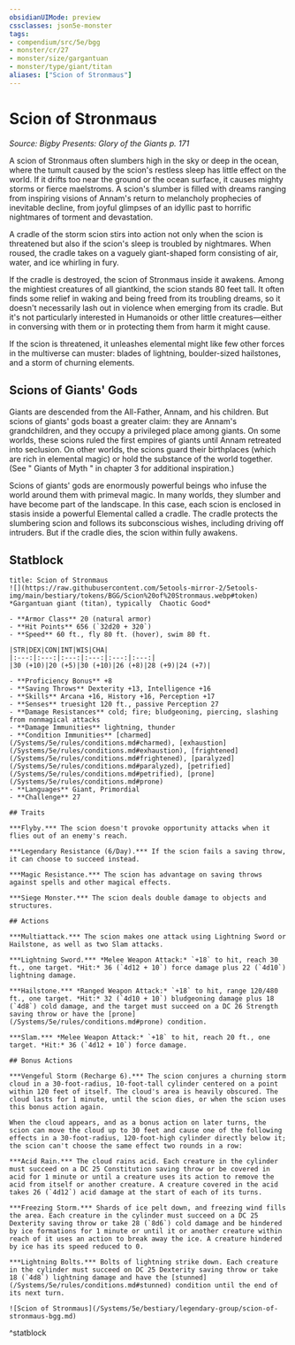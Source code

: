 ```yaml
---
obsidianUIMode: preview
cssclasses: json5e-monster
tags:
- compendium/src/5e/bgg
- monster/cr/27
- monster/size/gargantuan
- monster/type/giant/titan
aliases: ["Scion of Stronmaus"]
---
```

# Scion of Stronmaus
*Source: Bigby Presents: Glory of the Giants p. 171*  

A scion of Stronmaus often slumbers high in the sky or deep in the ocean, where the tumult caused by the scion's restless sleep has little effect on the world. If it drifts too near the ground or the ocean surface, it causes mighty storms or fierce maelstroms. A scion's slumber is filled with dreams ranging from inspiring visions of Annam's return to melancholy prophecies of inevitable decline, from joyful glimpses of an idyllic past to horrific nightmares of torment and devastation.

A cradle of the storm scion stirs into action not only when the scion is threatened but also if the scion's sleep is troubled by nightmares. When roused, the cradle takes on a vaguely giant-shaped form consisting of air, water, and ice whirling in fury.

If the cradle is destroyed, the scion of Stronmaus inside it awakens. Among the mightiest creatures of all giantkind, the scion stands 80 feet tall. It often finds some relief in waking and being freed from its troubling dreams, so it doesn't necessarily lash out in violence when emerging from its cradle. But it's not particularly interested in Humanoids or other little creatures—either in conversing with them or in protecting them from harm it might cause.

If the scion is threatened, it unleashes elemental might like few other forces in the multiverse can muster: blades of lightning, boulder-sized hailstones, and a storm of churning elements.

## Scions of Giants' Gods

Giants are descended from the All-Father, Annam, and his children. But scions of giants' gods boast a greater claim: they are Annam's grandchildren, and they occupy a privileged place among giants. On some worlds, these scions ruled the first empires of giants until Annam retreated into seclusion. On other worlds, the scions guard their birthplaces (which are rich in elemental magic) or hold the substance of the world together. (See " Giants of Myth " in chapter 3 for additional inspiration.)

Scions of giants' gods are enormously powerful beings who infuse the world around them with primeval magic. In many worlds, they slumber and have become part of the landscape. In this case, each scion is enclosed in stasis inside a powerful Elemental called a cradle. The cradle protects the slumbering scion and follows its subconscious wishes, including driving off intruders. But if the cradle dies, the scion within fully awakens.

## Statblock

```ad-statblock
title: Scion of Stronmaus
![](https://raw.githubusercontent.com/5etools-mirror-2/5etools-img/main/bestiary/tokens/BGG/Scion%20of%20Stronmaus.webp#token)
*Gargantuan giant (titan), typically  Chaotic Good*

- **Armor Class** 20 (natural armor)
- **Hit Points** 656 (`32d20 + 320`)
- **Speed** 60 ft., fly 80 ft. (hover), swim 80 ft.

|STR|DEX|CON|INT|WIS|CHA|
|:---:|:---:|:---:|:---:|:---:|:---:|
|30 (+10)|20 (+5)|30 (+10)|26 (+8)|28 (+9)|24 (+7)|

- **Proficiency Bonus** +8
- **Saving Throws** Dexterity +13, Intelligence +16
- **Skills** Arcana +16, History +16, Perception +17
- **Senses** truesight 120 ft., passive Perception 27
- **Damage Resistances** cold; fire; bludgeoning, piercing, slashing from nonmagical attacks
- **Damage Immunities** lightning, thunder
- **Condition Immunities** [charmed](/Systems/5e/rules/conditions.md#charmed), [exhaustion](/Systems/5e/rules/conditions.md#exhaustion), [frightened](/Systems/5e/rules/conditions.md#frightened), [paralyzed](/Systems/5e/rules/conditions.md#paralyzed), [petrified](/Systems/5e/rules/conditions.md#petrified), [prone](/Systems/5e/rules/conditions.md#prone)
- **Languages** Giant, Primordial
- **Challenge** 27

## Traits

***Flyby.*** The scion doesn't provoke opportunity attacks when it flies out of an enemy's reach.

***Legendary Resistance (6/Day).*** If the scion fails a saving throw, it can choose to succeed instead.

***Magic Resistance.*** The scion has advantage on saving throws against spells and other magical effects.

***Siege Monster.*** The scion deals double damage to objects and structures.

## Actions

***Multiattack.*** The scion makes one attack using Lightning Sword or Hailstone, as well as two Slam attacks.

***Lightning Sword.*** *Melee Weapon Attack:* `+18` to hit, reach 30 ft., one target. *Hit:* 36 (`4d12 + 10`) force damage plus 22 (`4d10`) lightning damage.

***Hailstone.*** *Ranged Weapon Attack:* `+18` to hit, range 120/480 ft., one target. *Hit:* 32 (`4d10 + 10`) bludgeoning damage plus 18 (`4d8`) cold damage, and the target must succeed on a DC 26 Strength saving throw or have the [prone](/Systems/5e/rules/conditions.md#prone) condition.

***Slam.*** *Melee Weapon Attack:* `+18` to hit, reach 20 ft., one target. *Hit:* 36 (`4d12 + 10`) force damage.

## Bonus Actions

***Vengeful Storm (Recharge 6).*** The scion conjures a churning storm cloud in a 30-foot-radius, 10-foot-tall cylinder centered on a point within 120 feet of itself. The cloud's area is heavily obscured. The cloud lasts for 1 minute, until the scion dies, or when the scion uses this bonus action again.

When the cloud appears, and as a bonus action on later turns, the scion can move the cloud up to 30 feet and cause one of the following effects in a 30-foot-radius, 120-foot-high cylinder directly below it; the scion can't choose the same effect two rounds in a row:

***Acid Rain.*** The cloud rains acid. Each creature in the cylinder must succeed on a DC 25 Constitution saving throw or be covered in acid for 1 minute or until a creature uses its action to remove the acid from itself or another creature. A creature covered in the acid takes 26 (`4d12`) acid damage at the start of each of its turns.

***Freezing Storm.*** Shards of ice pelt down, and freezing wind fills the area. Each creature in the cylinder must succeed on a DC 25 Dexterity saving throw or take 28 (`8d6`) cold damage and be hindered by ice formations for 1 minute or until it or another creature within reach of it uses an action to break away the ice. A creature hindered by ice has its speed reduced to 0.

***Lightning Bolts.*** Bolts of lightning strike down. Each creature in the cylinder must succeed on DC 25 Dexterity saving throw or take 18 (`4d8`) lightning damage and have the [stunned](/Systems/5e/rules/conditions.md#stunned) condition until the end of its next turn.

![Scion of Stronmaus](/Systems/5e/bestiary/legendary-group/scion-of-stronmaus-bgg.md)
```
^statblock